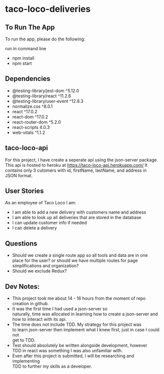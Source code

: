 # taco-loco-deliveries

## To Run The App

To run the app, please do the following:

run in command line
- npm install
- npm start

## Dependencies
- @testing-library/jest-dom ^5.12.0
- @testing-library/react ^11.2.6
- @testing-library/user-event ^12.8.3
- normalize.css ^8.0.1
- react ^17.0.2
- react-dom ^17.0.2
- react-router-dom ^5.2.0
- react-scripts 4.0.3
- web-vitals ^1.1.2

## taco-loco-api
For this project, I have create a seperate api using the json-server package. <br/>
This api is hosted to heroku at https://taco-loco-api.herokuapp.com/
It contains only 3 cutomers with id, firstName, lastName, and address in
JSON format.

## User Stories
As an employee of Taco Loco I am:
- I am able to add a new delivery with customers name and address
- I am able to look up all deliveries that are stored in the database
- I can update customer info if needed
- I can delete a delivery

## Questions
- Should we create a single route app so all tools and data are in one place for the user?
or should we have multiple routes for page simplifications and organization?
- Should we exclude Redux?  

## Dev Notes:
- This project took me about 14 - 16 hours from 
the moment of repo creation in github.
- It was the first time I had used a json-server so <br/>
naturally, time was allocated in learning how to create a json-server and <br/>
how to interact with its api.
- The time does not include TDD. My strategy for this project was <br/>
to learn json-server then implement what I knew first, just in case I could not <br/>
get to TDD.
- Test should absolutely be written alongside development, however <br/>
TDD in react was something I was also unfamiliar with.
- Even after this project is submitted, I will be researching and implementing <br/>TDD to further my skills as a developer. 
